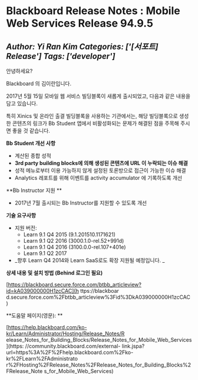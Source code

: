 # Blackboard Release Notes : Mobile Web Services Release 94.9.5
*Author: Yi Ran Kim*
*Categories: ['[서포트] Release']*
*Tags: ['developer']*
---
안녕하세요?

Blackboard 의 김이란입니다.

2017년 5월 15일 모바일 웹 서비스 빌딩블록이 새롭게 출시되었고, 다음과 같은 내용을 담고 있습니다.

특히 Xinics 및 온라인 출결 빌딩블록을 사용하는 기관에서는, 해당 빌딩블록으로 생성한 콘텐츠의 링크가 Bb Student 앱에서
비활성화되는 문제가 해결된 점을 주목해 주시면 좋을 것 같습니다.

**Bb Student 개선 사항**

  * 계산된 종합 성적
  * **3rd party building blocks에 의해 생성된 콘텐츠에 URL 이 누락되는 이슈 해결**
  * 성적 메뉴로부터 이용 가능하지 않게 설정된 토론방으로 접근이 가능한 이슈 해결 
  * Analytics 레포트를 위해 이벤트를 activity accumulator 에 기록하도록 개선 

**Bb Instructor 지원 **

  * 2017년 7월 출시되는 Bb Instructor를 지원할 수 있도록 개선 

**기술 요구사항**

  * 지원 버전: 
    * Learn 9.1 Q4 2015 (9.1.201510.1171621)
    * Learn 9.1 Q2 2016 (3000.1.0-rel.52+991d) 
    * Learn 9.1 Q4 2016 (3100.0.0-rel.107+401e)
    * Learn 9.1 Q2 2017 
  * _향후 Learn Q4 2014와 Learn SaaS로도 확장 지원될 예정입니다. _

**상세 내용 및 설치 방법 (Behind 로그인 필요)**

[https://blackboard.secure.force.com/btbb_articleview?id=kA039000000H1zcCAC](h
ttps://blackboar
d.secure.force.com%2Fbtbb_articleview%3Fid%3DkA039000000H1zcCAC)

**도움말 페이지(영문): **

[https://help.blackboard.com/ko-kr/Learn/Administrator/Hosting/Release_Notes/R
elease_Notes_for_Building_Blocks/Release_Notes_for_Mobile_Web_Services](https:
//community.blackboard.com/external-
link.jspa?url=https%3A%2F%2Fhelp.blackboard.com%2Fko-kr%2FLearn%2FAdministrato
r%2FHosting%2FRelease_Notes%2FRelease_Notes_for_Building_Blocks%2FRelease_Note
s_for_Mobile_Web_Services)

